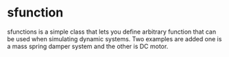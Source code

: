 # sfunction

sfunctions is a simple class that lets you define arbitrary function that can be used when simulating dynamic systems. Two examples are added one is a mass spring damper system and the other is DC motor.
